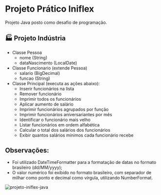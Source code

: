 # Projeto Prático Iniflex


Projeto Java posto como desafio de programação. 


## 🏭 Projeto Indústria
- Classe Pessoa
  - nome (String)
  - dataNascimento (LocalDate)
- Classe Funcionario (extende Pessoa)
  - salario (BigDecimal)
  - funcao (String)
- Classe Principal (executa as ações abaixo):
  - Inserir funcionários na lista
  - Remover funcionário
  - Imprimir todos os funcionários
  - Aplicar aumento de salário
  - Imprimir funcionários agrupados por função
  - Imprimir funcionários aniversariantes por mês
  - Identificar o funcionário mais velho
  - Listar funcionários em ordem alfabética
  - Calcular o total dos salários dos funcionários
  - Exibir quantos salários mínimos cada funcionário recebe

## Observações:
- Foi utilizado DateTimeFormatter para a formatação de datas no formato brasileiro (dd/MM/yyyy);
- O valor numérico foi exibido no formato brasileiro, com separador de milhar como ponto e decimal como vírgula, utilizando NumberFormat.

![projeto-iniflex-java](https://github.com/user-attachments/assets/aaff43dc-c392-46ac-87dd-fd7031a26cf3)
